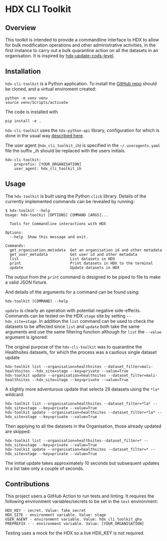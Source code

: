# HDX CLI Toolkit

## Overview

This toolkit is intended to provide a commandline interface to HDX to allow for bulk modification operations and other administrative activities, in the first instance to carry out a bulk quarantine action on all the datasets in an organisation. It is inspired by [hdx-update-cods-level](https://github.com/b-j-mills/hdx-update-cods-level/tree/main).

## Installation
`hdx-cli-toolkit` is a Python application. To install the [GitHub repo](https://github.com/OCHA-DAP/hdx-cli-toolkit) should be cloned, and a virtual enviroment created:

```shell
python -m venv venv
source venv/Scripts/activate
```

The code is installed with

```shell
pip install -e .
```

`hdx-cli-toolkit` uses the `hdx-python-api` library, configuration for which is done in the usual way [described here](https://hdx-python-api.readthedocs.io/en/latest/). 

The user agent (`hdx_cli_toolkit_ih`) is specified in the `~/.useragents.yaml` file the suffix _ih should be replaced with the users initials.
```
hdx-cli-toolkit:
    preprefix: [YOUR_ORGANISATION]
    user_agent: hdx_cli_toolkit_ih
```


## Usage

The `hdx-toolkit` is built using the Python `click` library. Details of the currently implemented commands can be revealed by running:

```
$ hdx-toolkit --help
Usage: hdx-toolkit [OPTIONS] COMMAND [ARGS]...

  Tools for Commandline interactions with HDX

Options:
  --help  Show this message and exit.

Commands:
  get_organisation_metadata  Get an organisation id and other metadata
  get_user_metadata          Get user id and other metadata
  list                       List datasets in HDX
  print                      Print datasets in HDX to the terminal
  update                     Update datasets in HDX
```

The output from the `print` command is designed to be piped to file to make a valid JSON fixture.

And details of the arguments for a command can be found using:

```
hdx-toolkit [COMMAND] --help
```

`update` is clearly an operation with potential negative side-effects. Commands can be tested on the HDX `stage` site by setting `--hdx_site=stage`. In addition the `list` command can be used to check the datasets to be affected since `list` and `update` both take the same arguments and use the same filtering function although for `list` the `--value` argument is ignored:

The original purpose of the `hdx-cli-toolkit` was to quarantine the Healthsites datasets, for which the process was a cautious single dataset update
```shell
hdx-toolkit list --organisation=healthsites --dataset_filter=mali-healthsites --hdx_site=stage --key=private --value=True
hdx-toolkit update --organisation=healthsites --dataset_filter=mali-healthsites --hdx_site=stage --key=private --value=True
```

A slightly more adventurous update that selects 29 datasets using the `*la*` wildcard:

```shell
hdx-toolkit list --organisation=healthsites --dataset_filter=*la* --hdx_site=stage --key=private --value=True
hdx-toolkit update --organisation=healthsites --dataset_filter=*la* --hdx_site=stage --key=private --value=True
```

Then applying to all the datasets in the Organisation, those already updated are skipped:

```shell
hdx-toolkit list --organisation=healthsites--dataset_filter=* --hdx_site=stage --key=private --value=True
hdx-toolkit update --organisation=healthsites --dataset_filter=* --hdx_site=stage --key=private --value=True
```
The initial update takes approximately 10 seconds but subsequent updates in a list take only a couple of seconds.

## Contributions

This project users a GitHub Action to run tests and linting. It requires the following environment variables/secrets to be set in the `test` environment:

```
HDX_KEY - secret. Value: fake secret
HDX_SITE - environment variable. Value: stage
USER_AGENT - environment variable. Value: hdx_cli_toolkit_gha
PREPREFIX - - environment variable. Value: [YOUR_ORGANISATION]
```

Testing uses a mock for the HDX so a live HDX_KEY is not required.



